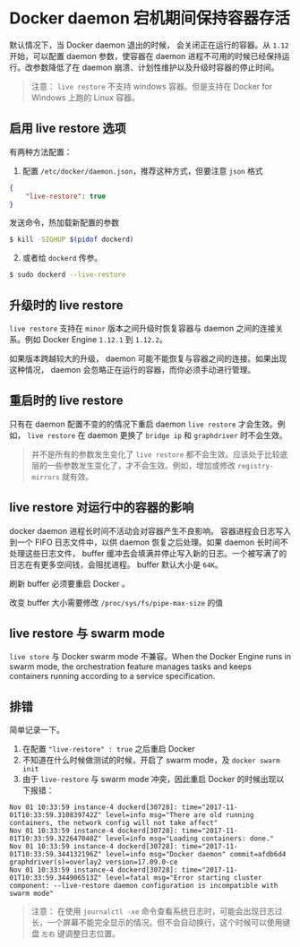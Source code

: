 # Docker daemon 宕机期间保持容器存活

默认情况下，当 Docker daemon 退出的时候， 会关闭正在运行的容器。从 `1.12` 开始，可以配置 daemon 参数，使容器在 daemon 进程不可用的时候已经保持运行。改参数降低了在 daemon 崩溃、计划性维护以及升级时容器的停止时间。

> 注意： `live restore` 不支持 windows 容器。但是支持在 Docker for Windows 上跑的 Linux 容器。


## 启用 live restore 选项

有两种方法配置： 

1. 配置 `/etc/docker/daemon.json`，推荐这种方式，但要注意 `json` 格式

```json
{
    "live-restore": true
}
```

发送命令，热加载新配置的参数

```bash
$ kill -SIGHUP $(pidof dockerd)
```

2. 或者给 `dockerd` 传参。

```bash
$ sudo dockerd --live-restore
```

## 升级时的 live restore

`live restore` 支持在 `minor` 版本之间升级时恢复容器与 daemon 之间的连接关系。例如 Docker Engine `1.12.1` 到 `1.12.2`。

如果版本跨越较大的升级， daemon 可能不能恢复与容器之间的连接。如果出现这种情况， daemon 会忽略正在运行的容器，而你必须手动进行管理。

## 重启时的 live restore

只有在 daemon 配置不变的的情况下重启 daemon `live restore` 才会生效。例如， `live restore` 在 daemon 更换了 `bridge ip` 和 `graphdriver` 时不会生效。

> 并不是所有的参数发生变化了 `live restore` 都不会生效。应该处于比较底层的一些参数发生变化了，才不会生效。例如，增加或修改 `registry-mirrors` 就有效。

## live restore 对运行中的容器的影响

docker daemon 进程长时间不活动会对容器产生不良影响。 容器进程会日志写入到一个 FIFO 日志文件中，以供 daemon 恢复之后处理。如果 daemon 长时间不处理这些日志文件， buffer 缓冲去会填满并停止写入新的日志。一个被写满了的日志在有更多空间钱，会阻扰进程。 buffer 默认大小是 `64K`。

刷新 buffer 必须要重启 Docker 。

改变 buffer 大小需要修改 `/proc/sys/fs/pipe-max-size` 的值

## live restore 与 swarm mode

`live store` 与 Docker swarm mode 不兼容。When the Docker Engine runs in swarm mode, the orchestration feature manages tasks and keeps containers running according to a service specification.

## 排错

简单记录一下。

1. 在配置 ` "live-restore" : true ` 之后重启 Docker
1. 不知道在什么时候做测试的时候，开启了 swarm mode，及 `docker swarm init`
1. 由于 `live-restore` 与 swarm mode 冲突，因此重启 Docker 的时候出现以下报错：

```log
Nov 01 10:33:59 instance-4 dockerd[30728]: time="2017-11-01T10:33:59.310839742Z" level=info msg="There are old running containers, the network config will not take affect"
Nov 01 10:33:59 instance-4 dockerd[30728]: time="2017-11-01T10:33:59.322647040Z" level=info msg="Loading containers: done."
Nov 01 10:33:59 instance-4 dockerd[30728]: time="2017-11-01T10:33:59.344132196Z" level=info msg="Docker daemon" commit=afdb6d4 graphdriver(s)=overlay2 version=17.09.0-ce
Nov 01 10:33:59 instance-4 dockerd[30728]: time="2017-11-01T10:33:59.344906513Z" level=fatal msg="Error starting cluster component: --live-restore daemon configuration is incompatible with swarm mode"
```

> 注意： 在使用 `journalctl -xe` 命令查看系统日志时，可能会出现日志过长，一个屏幕不能完全显示的情况。但不会自动换行，这个时候可以使用键盘 `左右` 键调整日志位置。